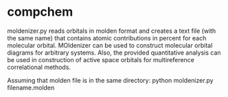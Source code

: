 # compchem
moldenizer.py reads orbitals in molden format and creates a text file (with the same name) that contains atomic contributions in percent for each molecular orbital. 
MOldenizer can be used to construct molecular orbital diagrams for arbitrary systems. Also, the provided quantitative analysis can be used in construction of active space orbitals for multireference correlational methods. 

Assuming that molden file is in the same directory: python moldenizer.py filename.molden
